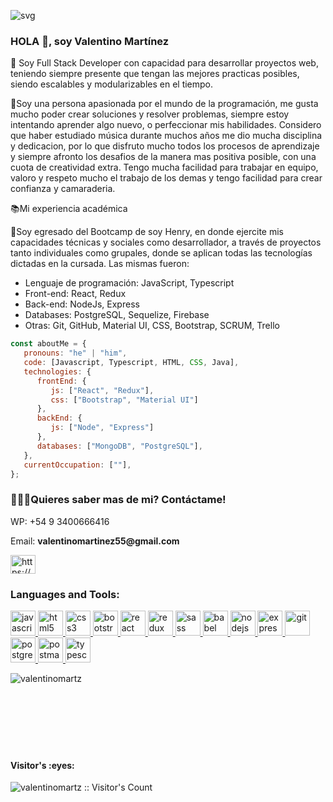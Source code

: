 
![svg](https://user-images.githubusercontent.com/93661868/174691720-130edbea-3f67-48c0-a1f5-0a59ab6c6fdc.svg)
### HOLA 👋, soy Valentino Martínez

🔶 Soy Full Stack Developer con capacidad para desarrollar proyectos web, teniendo siempre presente que tengan las mejores practicas posibles, siendo escalables y modularizables en el tiempo.

🔶Soy una persona apasionada por el mundo de la programación, me gusta mucho poder crear soluciones y resolver problemas, siempre estoy intentando aprender algo nuevo, o perfeccionar mis habilidades. Considero que haber estudiado música durante muchos años me dio mucha disciplina y dedicacion, por lo que disfruto mucho todos los procesos de aprendizaje y siempre afronto los desafios de la manera mas positiva posible, con una cuota de creatividad extra. Tengo mucha facilidad para trabajar en equipo, valoro y respeto mucho el trabajo de los demas y tengo facilidad para crear confianza y camaraderia.

📚Mi experiencia académica 

🔷Soy egresado del Bootcamp de soy Henry, en donde ejercite mis capacidades técnicas y sociales como desarrollador, a través de proyectos tanto individuales como grupales, donde se aplican todas las tecnologías dictadas en la cursada. Las mismas fueron: 
- Lenguaje de programación: JavaScript, Typescript
- Front-end: React, Redux
- Back-end: NodeJs, Express
- Databases: PostgreSQL, Sequelize, Firebase
- Otras: Git, GitHub, Material UI, CSS, Bootstrap, SCRUM, Trello

```javascript
const aboutMe = {
   pronouns: "he" | "him",
   code: [Javascript, Typescript, HTML, CSS, Java],
   technologies: {
      frontEnd: {
         js: ["React", "Redux"],
         css: ["Bootstrap", "Material UI"]
      },
      backEnd: {
         js: ["Node", "Express"]
      },
      databases: ["MongoDB", "PostgreSQL"],
   },
   currentOccupation: [""],
};
```

<h3 align="left">👨🏻‍💻Quieres saber mas de mi? Contáctame!</h3>
<p align="left">WP: +54 9 3400666416</p>
<p align="left">Email: <b>valentinomartinez55@gmail.com</b> </p>
<p align="left">
<a href="https://www.linkedin.com/in/valentinomartz/" target="_blank"><img align="center" src="https://cdn.jsdelivr.net/npm/simple-icons@3.0.1/icons/linkedin.svg" alt="https://www.linkedin.com/in/valentinomartz/" height="30" width="40" /></a>
</p>

<h3 align="left">Languages and Tools:</h3>
<p align="left">  <a href="https://developer.mozilla.org/en-US/docs/Web/JavaScript" target="_blank"> <img src="https://upload.wikimedia.org/wikipedia/commons/thumb/9/99/Unofficial_JavaScript_logo_2.svg/1024px-Unofficial_JavaScript_logo_2.svg.png" alt="javascript" width="40" height="40"/> </a> 
<a href="https://www.w3.org/html/" target="_blank"> <img src="https://upload.wikimedia.org/wikipedia/commons/thumb/3/38/HTML5_Badge.svg/600px-HTML5_Badge.svg.png" alt="html5" width="40" height="40"/> </a>
<a href="https://www.w3schools.com/css/" target="_blank"> <img src="https://cdn4.iconfinder.com/data/icons/social-media-logos-6/512/121-css3-512.png" alt="css3" width="40" height="40"/> </a> 
<a href="https://getbootstrap.com" target="_blank"> <img src="https://upload.wikimedia.org/wikipedia/commons/thumb/b/b2/Bootstrap_logo.svg/1024px-Bootstrap_logo.svg.png" alt="bootstrap" width="40" height="40"/> </a> 
<a href="https://reactjs.org/" target="_blank"> <img src="https://seeklogo.com/images/R/react-logo-7B3CE81517-seeklogo.com.png" alt="react" width="40" height="40"/> </a> 
<!-- <a href="https://reactnative.dev/" target="_blank"> <img src="https://reactnative.dev/img/header_logo.svg" alt="reactnative" width="40" height="40"/> </a>  -->
<a href="https://redux.js.org" target="_blank"> <img src="https://seeklogo.com/images/R/redux-logo-9CA6836C12-seeklogo.com.png" alt="redux" width="40" height="40"/> </a> <a href="https://sass-lang.com" target="_blank"> <img src="https://upload.wikimedia.org/wikipedia/commons/thumb/9/96/Sass_Logo_Color.svg/1280px-Sass_Logo_Color.svg.png" alt="sass" width="40" height="40"/> </a>
<a href="https://babeljs.io/" target="_blank"> <img src="https://www.vectorlogo.zone/logos/babeljs/babeljs-icon.svg" alt="babel" width="40" height="40"/> </a>
<a href="https://nodejs.org" target="_blank"> <img src="https://cdn.pixabay.com/photo/2015/04/23/17/41/node-js-736399_960_720.png" alt="nodejs" height="40"/> </a>
<a href="https://expressjs.com" target="_blank"> <img src="https://i.cloudup.com/zfY6lL7eFa-3000x3000.png" alt="express" height="40"/> </a> 
<a href="https://git-scm.com/" target="_blank"> <img src="https://www.vectorlogo.zone/logos/git-scm/git-scm-icon.svg" alt="git" width="40" height="40"/> </a> 
<a href="https://www.postgresql.org" target="_blank"> <img src="https://upload.wikimedia.org/wikipedia/commons/thumb/2/29/Postgresql_elephant.svg/1200px-Postgresql_elephant.svg.png" alt="postgresql" width="40" height="40"/> </a> 
<a href="https://postman.com" target="_blank"> <img src="https://www.vectorlogo.zone/logos/getpostman/getpostman-icon.svg" alt="postman" width="40" height="40"/> </a> 
<!-- <a href="https://mochajs.org" target="_blank"> <img src="https://www.vectorlogo.zone/logos/mochajs/mochajs-icon.svg" alt="mocha" width="40" height="40"/> </a> -->
<a href="https://www.typescriptlang.org/" target="_blank"> <img src="https://upload.wikimedia.org/wikipedia/commons/thumb/4/4c/Typescript_logo_2020.svg/1200px-Typescript_logo_2020.svg.png" alt="typescript" width="40" height="40"/> </a>
   
<div>
<p><img align="left" src="https://github-readme-stats.vercel.app/api/top-langs?username=valentinomartz&show_icons=true&theme=dark&locale=en&layout=compact" alt="valentinomartz" /></p>
</br></div>
<!-- <p>&nbsp;<img align="center" src="https://github-readme-stats.vercel.app/api?username=valentinomartz&show_icons=true&theme=highcontrast&title_color=cfd147&locale=en" alt="valentinomartz" /></p>
</br>
<p><img align="center" src="https://github-readme-streak-stats.herokuapp.com/?user=valentinomartz&theme=dark" alt="valentinomartz" /></p> -->


</br>
</br>
<div align="left"></br></br></br><br>

<h4 align="left">Visitor's :eyes:</h4>

<p align="left"><img img align="left" src="https://profile-counter.glitch.me/{valentinomartz}/count.svg" alt="valentinomartz :: Visitor's Count" /></p>

</div>
